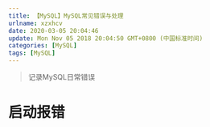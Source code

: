 ```yaml
---
title: 【MySQL】MySQL常见错误与处理
urlname: xzxhcv
date: 2020-03-05 20:04:46
update: Mon Nov 05 2018 20:04:50 GMT+0800 (中国标准时间)
categories: [MySQL]
tags: [MySQL]
---
```


> 记录MySQL日常错误

<!--more-->  



# 启动报错



## 
